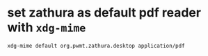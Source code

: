 # set zathura as default pdf reader with `xdg-mime`

```sh
xdg-mime default org.pwmt.zathura.desktop application/pdf
```
